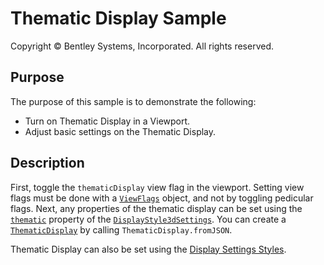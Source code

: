 # Thematic Display Sample

Copyright © Bentley Systems, Incorporated. All rights reserved.

## Purpose

The purpose of this sample is to demonstrate the following:

* Turn on Thematic Display in a Viewport.
* Adjust basic settings on the Thematic Display.

## Description

First, toggle the `thematicDisplay` view flag in the viewport.  Setting view flags must be done with a [`ViewFlags`](https://www.imodeljs.org/reference/imodeljs-common/displaystyles/viewflags/) object, and not by toggling pedicular flags.
Next, any properties of the thematic display can be set using the [`thematic`](https://www.imodeljs.org/reference/imodeljs-common/displaystyles/displaystyle3dsettings/thematic/) property of the [`DisplayStyle3dSettings`](https://www.imodeljs.org/reference/imodeljs-common/displaystyles/displaystyle3dsettings/).  You can create a [`ThematicDisplay`](https://www.imodeljs.org/reference/imodeljs-common/symbology/thematicdisplay/) by calling `ThematicDisplay.fromJSON`.

Thematic Display can also be set using the [Display Settings Styles](../display-styles-sample/README.md).
